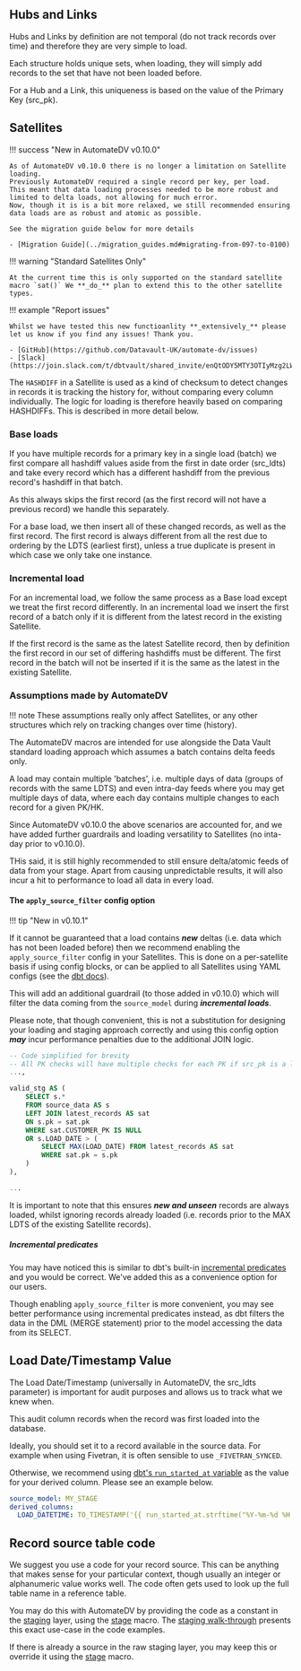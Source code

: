 ## Hubs and Links

Hubs and Links by definition are not temporal (do not track records over time) and therefore they are very simple to load.

Each structure holds unique sets, when loading, they will simply add records to the set that have not been loaded before.

For a Hub and a Link, this uniqueness is based on the value of the Primary Key (src_pk).

## Satellites

!!! success "New in AutomateDV v0.10.0"

    As of AutomateDV v0.10.0 there is no longer a limitation on Satellite loading. 
    Previously AutomateDV required a single record per key, per load. 
    This meant that data loading processes needed to be more robust and limited to delta loads, not allowing for much error.
    Now, though it is is a bit more relaxed, we still recommended ensuring data loads are as robust and atomic as possible. 

    See the migration guide below for more details
    
    - [Migration Guide](../migration_guides.md#migrating-from-097-to-0100)

!!! warning "Standard Satellites Only"

    At the current time this is only supported on the standard satellite macro `sat()` We **_do_** plan to extend this to the other satellite types. 

!!! example "Report issues"

    Whilst we have tested this new functioanlity **_extensively_** please let us know if you find any issues! Thank you.

    - [GitHub](https://github.com/Datavault-UK/automate-dv/issues)
    - [Slack](https://join.slack.com/t/dbtvault/shared_invite/enQtODY5MTY3OTIyMzg2LWJlZDMyNzM4YzAzYjgzYTY0MTMzNTNjN2EyZDRjOTljYjY0NDYyYzEwMTlhODMzNGY3MmU2ODNhYWUxYmM2NjA)

The `HASHDIFF` in a Satellite is used as a kind of checksum to detect changes in records it is tracking the history for, 
without comparing every column individually. The logic for loading is therefore heavily based on comparing HASHDIFFs. This is described
in more detail below.

### Base loads

If you have multiple records for a primary key in a single load (batch) we first compare all hashdiff values aside 
from the first in date order (src_ldts) and take every record which has a different hashdiff from the previous record's hashdiff in that batch. 

As this always skips the first record (as the first record will not have a previous record) we handle this separately.

For a base load, we then insert all of these changed records, as well as the first record. 
The first record is always different from all the rest due to ordering by the LDTS (earliest first), 
unless a true duplicate is present in which case we only take one instance. 

### Incremental load

For an incremental load, we follow the same process as a Base load except we treat the first record differently. In an incremental load we
insert the first record of a batch only if it is different from the latest record in the existing Satellite. 

If the first record is the same as the latest Satellite record, then by definition the first record in our set of differing hashdiffs must be different.
The first record in the batch will not be inserted if it is the same as the latest in the existing Satellite.


### Assumptions made by AutomateDV

!!! note 
    These assumptions really only affect Satellites, or any other structures which rely on tracking changes over time (history).

The AutomateDV macros are intended for use alongside the Data Vault standard loading approach which assumes a batch contains delta feeds only.

A load may contain multiple 'batches', i.e. multiple days of data (groups of records with the same LDTS) and even intra-day feeds where
you may get multiple days of data, where each day contains multiple changes to each record for a given PK/HK.

Since AutomateDV v0.10.0 the above scenarios are accounted for, and we have added further guardrails and loading versatility to Satellites (no inta-day prior to v0.10.0).

THis said, it is still highly recommended to still ensure delta/atomic feeds of data from your stage. Apart from causing unpredictable results, it will also incur a hit to performance 
to load all data in every load. 

#### The `apply_source_filter` config option

!!! tip "New in v0.10.1"

If it cannot be guaranteed that a load contains **_new_** deltas (i.e. data which has not been loaded before) then we recommend enabling the
`apply_source_filter` config in your Satellites. This is done on a per-satellite basis if using config blocks, or can be applied to all Satellites
using YAML configs (see the [dbt docs](https://docs.getdbt.com/reference/model-configs#configuring-models)).

This will add an additional guardrail (to those added in v0.10.0) which will filter the data coming from the `source_model` during **_incremental loads_**.

Please note, that though convenient, this is not a substitution for designing your loading and staging approach correctly and using this
config option **_may_** incur performance penalties due to the additional JOIN logic.

```sql
-- Code simplified for brevity
-- All PK checks will have multiple checks for each PK if src_pk is a list (composite PK)
...,

valid_stg AS (
    SELECT s.*
    FROM source_data AS s
    LEFT JOIN latest_records AS sat
    ON s.pk = sat.pk 
    WHERE sat.CUSTOMER_PK IS NULL
    OR s.LOAD_DATE > (
        SELECT MAX(LOAD_DATE) FROM latest_records AS sat
        WHERE sat.pk = s.pk 
    )
),

...
```

It is important to note that this ensures **_new and unseen_** records are always loaded, whilst ignoring records already loaded 
(i.e. records prior to the MAX LDTS of the existing Satellite records).

##### Incremental predicates

You may have noticed this is similar to dbt's built-in [incremental predicates](https://docs.getdbt.com/docs/build/incremental-models#about-incremental_predicates)
and you would be correct. We've added this as a convenience option for our users. 

Though enabling `apply_source_filter` is more convenient, you may see better performance using incremental predicates instead, as dbt filters the data in the DML (MERGE statement) 
prior to the model accessing the data from its SELECT.


## Load Date/Timestamp Value

The Load Date/Timestamp (universally in AutomateDV, the src_ldts parameter) is important for audit purposes and allows us to track what we knew when.

This audit column records when the record was first loaded into the database. 

Ideally, you should set it to a record available in the source data. For example when using Fivetran, it is often sensible to use `_FIVETRAN_SYNCED`.

Otherwise, we recommend using [dbt's `run_started_at` variable](https://docs.getdbt.com/reference/dbt-jinja-functions/run_started_at) as 
the value for your derived column. Please see an example below.

```yaml
source_model: MY_STAGE
derived_columns:
  LOAD_DATETIME: TO_TIMESTAMP('{{ run_started_at.strftime("%Y-%m-%d %H:%M:%S.%f") }}')
```

## Record source table code

We suggest you use a code for your record source. This can be anything that makes sense for your particular context,
though usually an integer or alphanumeric value works well. The code often gets used to look up the full table name in
a reference table.

You may do this with AutomateDV by providing the code as a constant in the [staging](../tutorial/tut_staging.md) layer, using
the [stage](../macros/index.md#stage) macro. The [staging walk-through](../tutorial/tut_staging.md) presents this exact use-case in
the code examples.

If there is already a source in the raw staging layer, you may keep this or override it using
the [stage](../macros/index.md#stage) macro.
